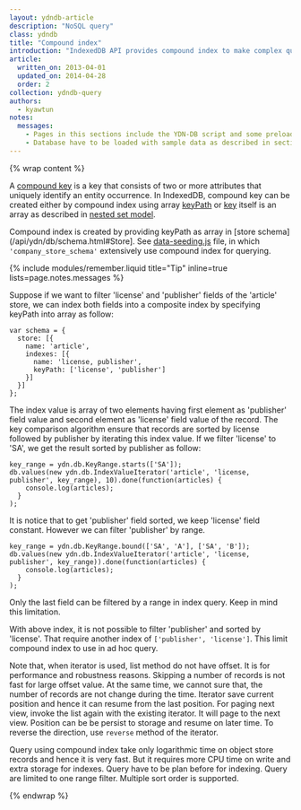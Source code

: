 ```yaml
---
layout: ydndb-article
description: "NoSQL query"
class: ydndb
title: "Compound index"
introduction: "IndexedDB API provides compound index to make complex query possible."
article:
  written_on: 2013-04-01
  updated_on: 2014-04-28
  order: 2
collection: ydndb-query
authors:
  - kyawtun
notes:
  messages:
    - Pages in this sections include the YDN-DB script and some preloaded data and utility functions, so that you follow the sample code in your browser's developer console to see in action.
    - Database have to be loaded with sample data as described in section home page.
---
```


{% wrap content %}

A [compound key](http://en.wikipedia.org/wiki/Compound_key) is a key that consists of two or more attributes that uniquely identify an entity occurrence. In IndexedDB, compound key can be created either by compound index using array [keyPath](http://www.w3.org/TR/IndexedDB/#key-path-construct) or [key](http://www.w3.org/TR/IndexedDB/#key-construct) itself is an array as described in [nested set model](../setup/key.html#nested-set-model). 

Compound index is created by providing keyPath as array in [store schema](/api/ydn/db/schema.html#Store]. See [data-seeding.js](/js/ydn-db/data-seeding.js) file, in which `'company_store_schema'` extensively use compound index for querying. 

{% include modules/remember.liquid title="Tip" inline=true lists=page.notes.messages %}

Suppose if we want to filter 'license' and 'publisher' fields of the 'article' store, we can index both fields into a composite index by specifying keyPath into array as follow:

    var schema = {
      store: [{
        name: 'article',
        indexes: [{
          name: 'license, publisher',
          keyPath: ['license', 'publisher']
        }]
      }]
    };

The index value is array of two elements having first element as 'publisher' field value and second element as 'license' field value of the record. The key comparison algorithm ensure that  records are sorted by license followed by publisher by iterating this index value. If we filter 'license' to 'SA', we get the result sorted by publisher as follow:
    
    key_range = ydn.db.KeyRange.starts(['SA']);
    db.values(new ydn.db.IndexValueIterator('article', 'license, publisher', key_range), 10).done(function(articles) {
        console.log(articles); 
      }
    );
        
It is notice that to get 'publisher' field sorted, we keep 'license' field constant. However we can filter 'publisher' by range.      
  
    key_range = ydn.db.KeyRange.bound(['SA', 'A'], ['SA', 'B']);
    db.values(new ydn.db.IndexValueIterator('article', 'license, publisher', key_range)).done(function(articles) {
        console.log(articles); 
      }
    );
    
Only the last field can be filtered by a range in index query. Keep in mind this limitation.
 
 With above index, it is not possible to filter 'publisher' and sorted by 'license'. That require another index of `['publisher', 'license']`. This limit compound index to use in ad hoc query.
 
 Note that, when iterator is used, list method do not have offset. It is for performance and robustness reasons. Skipping a number of records is not fast for large offset value. At the same time, we cannot sure that, the number of records are not change during the time. Iterator save current position and hence it can resume from the last position. For paging next view, invoke the list again with the existing iterator. It will page to the next view. Position can be be persist to storage and resume on later time. To reverse the direction, use `reverse` method of the iterator.
 
 Query using compound index take only logarithmic time on object store records and hence it is very fast. But it requires more CPU time on write and extra storage for indexes. Query have to be plan before for indexing. Query are limited to one range filter. Multiple sort order is supported.
     
{% endwrap %}       